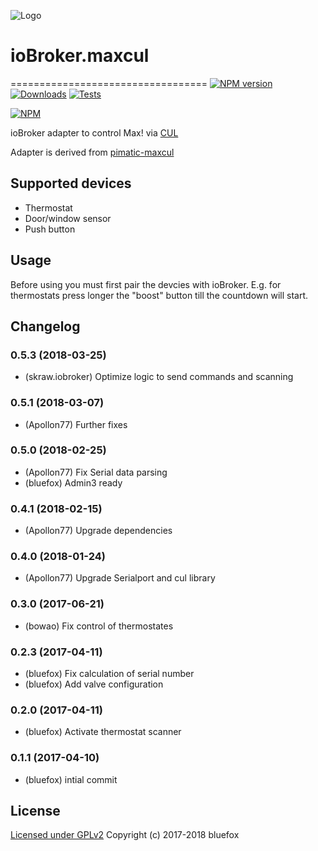 ![Logo](admin/maxcul.png)
# ioBroker.maxcul
==================================
[![NPM version](http://img.shields.io/npm/v/iobroker.maxcul.svg)](https://www.npmjs.com/package/iobroker.maxcul)
[![Downloads](https://img.shields.io/npm/dm/iobroker.maxcul.svg)](https://www.npmjs.com/package/iobroker.maxcul)
[![Tests](https://travis-ci.org/ioBroker/ioBroker.maxcul.svg?branch=master)](https://travis-ci.org/ioBroker/ioBroker.maxcul)

[![NPM](https://nodei.co/npm/iobroker.maxcul.png?downloads=true)](https://nodei.co/npm/iobroker.maxcul/)

ioBroker adapter to control Max! via [CUL](http://busware.de/tiki-index.php?page=CUL)

Adapter is derived from [pimatic-maxcul](https://github.com/fbeek/pimatic-maxcul)

## Supported devices

- Thermostat
- Door/window sensor
- Push button

## Usage
Before using you must first pair the devcies with ioBroker.
E.g. for thermostats press longer the "boost" button till the countdown will start.

## Changelog
### 0.5.3 (2018-03-25)
* (skraw.iobroker) Optimize logic to send commands and scanning

### 0.5.1 (2018-03-07)
* (Apollon77) Further fixes

### 0.5.0 (2018-02-25)
* (Apollon77) Fix Serial data parsing
* (bluefox) Admin3 ready

### 0.4.1 (2018-02-15)
* (Apollon77) Upgrade dependencies

### 0.4.0 (2018-01-24)
* (Apollon77) Upgrade Serialport and cul library

### 0.3.0 (2017-06-21)
* (bowao) Fix control of thermostates

### 0.2.3 (2017-04-11)
* (bluefox) Fix calculation of serial number
* (bluefox) Add valve configuration

### 0.2.0 (2017-04-11)
* (bluefox) Activate thermostat scanner

### 0.1.1 (2017-04-10)
* (bluefox) intial commit

## License

[Licensed under GPLv2](LICENSE) Copyright (c) 2017-2018 bluefox
